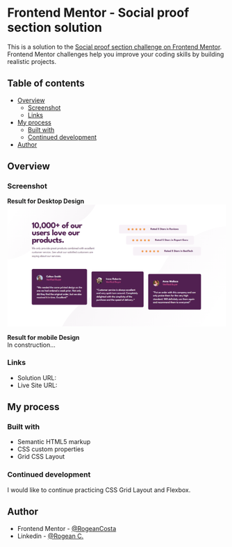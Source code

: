 # Frontend Mentor - Social proof section solution

This is a solution to the [Social proof section challenge on Frontend Mentor](https://www.frontendmentor.io/challenges/social-proof-section-6e0qTv_bA). Frontend Mentor challenges help you improve your coding skills by building realistic projects.

## Table of contents

- [Overview](#overview)
  - [Screenshot](#screenshot)
  - [Links](#links)
- [My process](#my-process)
  - [Built with](#built-with)
  - [Continued development](#continued-development)
- [Author](#author)

## Overview

### Screenshot

**Result for Desktop Design**
![](./design/social-proof-section-desktop-solution.PNG)

**Result for mobile Design** </br>
In construction...

<!-- ![](./design/3-column-preview-card-component-mobile-solution.PNG) -->

### Links

- Solution URL:
- Live Site URL:

## My process

### Built with

- Semantic HTML5 markup
- CSS custom properties
- Grid CSS Layout

### Continued development

I would like to continue practicing CSS Grid Layout and Flexbox.

## Author

- Frontend Mentor - [@RogeanCosta](https://www.frontendmentor.io/profile/RogeanCosta)
- Linkedin - [@Rogean C.](https://www.linkedin.com/in/rogean-c-884a01b8)
